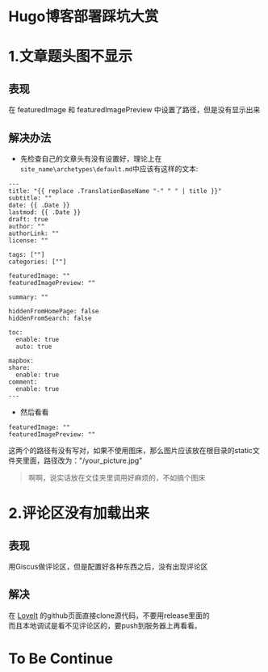 # Hugo博客部署踩坑大赏

# 1.文章题头图不显示
## 表现  
在 featuredImage 和 featuredImagePreview 中设置了路径，但是没有显示出来  
## 解决办法
* 先检查自己的文章头有没有设置好，理论上在`site_name\archetypes\default.md`中应该有这样的文本:
```
---
title: "{{ replace .TranslationBaseName "-" " " | title }}"
subtitle: ""
date: {{ .Date }}
lastmod: {{ .Date }}
draft: true
author: ""
authorLink: ""
license: ""

tags: [""]
categories: [""]

featuredImage: ""
featuredImagePreview: ""

summary: ""

hiddenFromHomePage: false
hiddenFromSearch: false

toc:
  enable: true
  auto: true

mapbox:
share:
  enable: true
comment:
  enable: true
---
```
  * 然后看看 
 
``````
featuredImage: ""  
featuredImagePreview: ""
``````

这两个的路径有没有写对，如果不使用图床，那么图片应该放在根目录的static文件夹里面，路径改为："/your_picture.jpg"
>啊啊，说实话放在文佳夹里调用好麻烦的，不如搞个图床
# 2.评论区没有加载出来
## 表现
用Giscus做评论区，但是配置好各种东西之后，没有出现评论区
## 解决
在 [LoveIt](https://github.com/dillonzq/LoveIt) 的github页面直接clone源代码，不要用release里面的  
而且本地调试是看不见评论区的，要push到服务器上再看看。  
# To Be Continue
